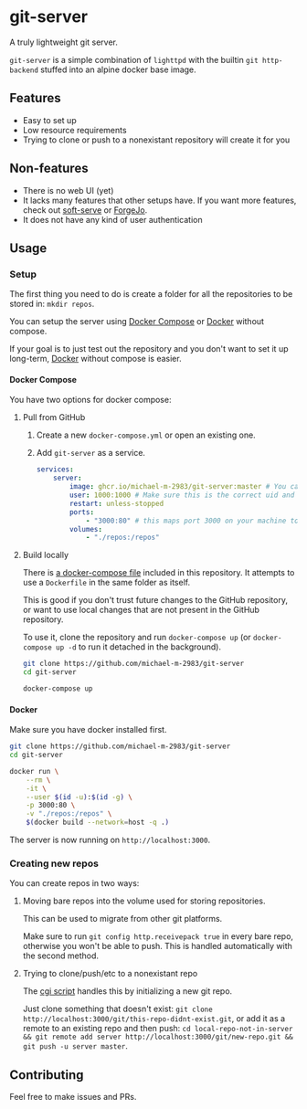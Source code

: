 # git-server

A truly lightweight git server.

`git-server` is a simple combination of `lighttpd` with the builtin `git http-backend` stuffed into an alpine docker base image.

## Features

- Easy to set up
- Low resource requirements
- Trying to clone or push to a nonexistant repository will create it for you

## Non-features

- There is no web UI (yet)
- It lacks many features that other setups have. If you want more features, check out [soft-serve](https://github.com/charmbracelet/soft-serve) or [ForgeJo](https://forgejo.org/).
- It does not have any kind of user authentication

## Usage

### Setup

The first thing you need to do is create a folder for all the repositories to be stored in: `mkdir repos`.

You can setup the server using [Docker Compose](#docker-compose) or [Docker](#docker) without compose.

If your goal is to just test out the repository and you don't want to set it up long-term, [Docker](#docker) without compose is easier.

#### Docker Compose

You have two options for docker compose:

1. Pull from GitHub

    1. Create a new `docker-compose.yml` or open an existing one.

    2. Add `git-server` as a service.

        ```yml
        services:
            server:
                image: ghcr.io/michael-m-2983/git-server:master # You can also use a different tag or commit hash
                user: 1000:1000 # Make sure this is the correct uid and gid of the user that owns './repos'
                restart: unless-stopped
                ports:
                    - "3000:80" # this maps port 3000 on your machine to port 80 of the container
                volumes:
                    - "./repos:/repos"
        ```

2. Build locally

    There is [a docker-compose file](./docker-compose.yml) included in this repository. It attempts to use a `Dockerfile` in the same folder as itself.

    This is good if you don't trust future changes to the GitHub repository, or want to use local changes that are not present in the GitHub repository.

    To use it, clone the repository and run `docker-compose up` (or `docker-compose up -d` to run it  detached in the background).

    ```bash
    git clone https://github.com/michael-m-2983/git-server
    cd git-server
    
    docker-compose up
    ```

#### Docker 

Make sure you have docker installed first.

```bash
git clone https://github.com/michael-m-2983/git-server
cd git-server

docker run \
    --rm \
    -it \
    --user $(id -u):$(id -g) \
    -p 3000:80 \
    -v "./repos:/repos" \
    $(docker build --network=host -q .)
```

The server is now running on `http://localhost:3000`.

### Creating new repos

You can create repos in two ways:

1. Moving bare repos into the volume used for storing repositories.

    This can be used to migrate from other git platforms.

    Make sure to run `git config http.receivepack true` in every bare repo, otherwise you won't be able to push. This is handled automatically with the second method.

2. Trying to clone/push/etc to a nonexistant repo

    The [cgi script](./cgi.sh) handles this by initializing a new git repo.

    Just clone something that doesn't exist: `git clone http://localhost:3000/git/this-repo-didnt-exist.git`, or add it as a remote to an existing repo and then push: `cd local-repo-not-in-server && git remote add server http://localhost:3000/git/new-repo.git && git push -u server master`.

## Contributing

Feel free to make issues and PRs.